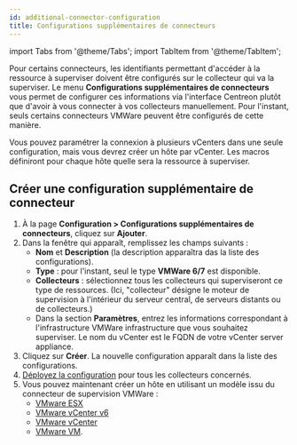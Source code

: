 ```yaml
---
id: additional-connector-configuration
title: Configurations supplémentaires de connecteurs  
---
```

import Tabs from '@theme/Tabs';
import TabItem from '@theme/TabItem';

Pour certains connecteurs, les identifiants permettant d'accéder à la ressource à superviser doivent être configurés sur le collecteur qui va la superviser. Le menu **Configurations supplémentaires de connecteurs** vous permet de configurer ces informations via l'interface Centreon plutôt que d'avoir à vous connecter à vos collecteurs manuellement. Pour l'instant, seuls certains connecteurs VMWare peuvent être configurés de cette manière.

Vous pouvez paramétrer la connexion à plusieurs vCenters dans une seule configuration, mais vous devrez créer un hôte par vCenter. Les macros définiront pour chaque hôte quelle sera la ressource à superviser.

## Créer une configuration supplémentaire de connecteur

1. À la page **Configuration > Configurations supplémentaires de connecteurs**, cliquez sur **Ajouter**.
2. Dans la fenêtre qui apparaît, remplissez les champs suivants :
   * **Nom** et **Description** (la description apparaîtra das la liste des configurations).
   * **Type** : pour l'instant, seul le type **VMWare 6/7** est disponible.
   * **Collecteurs** : sélectionnez tous les collecteurs qui superviseront ce type de ressources. (Ici, "collecteur" désigne le moteur de supervision à l'intérieur du serveur central, de serveurs distants ou de collecteurs.)
   * Dans la section **Paramètres**, entrez les informations correspondant à l'infrastructure VMWare infrastructure que vous souhaitez superviser. Le nom du vCenter est le FQDN de votre vCenter server appliance.
3. Cliquez sur **Créer**. La nouvelle configuration apparaît dans la liste des configurations.
4. [Déployez la configuration](/docs/monitoring/monitoring-servers/deploying-a-configuration) pour tous les collecteurs concernés.
5. Vous pouvez maintenant créer un hôte en utilisant un modèle issu du connecteur de supervision VMWare :
   * [VMware ESX](../../procedures/virtualization-vmware2-esx.md)
   * [VMware vCenter v6](../../procedures/virtualization-vmware2-vcenter-6.md)
   * [VMware vCenter](../../procedures/virtualization-vmware2-vcenter-generic.md)
   * [VMware VM](virtualization-vmware2-vm.md).
